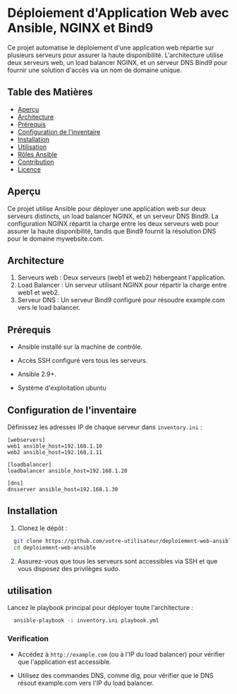 # Déploiement d'Application Web avec Ansible, NGINX et Bind9
Ce projet automatise le déploiement d'une application web répartie sur plusieurs serveurs pour assurer la haute disponibilité. L'architecture utilise deux serveurs web, un load balancer NGINX, et un serveur DNS Bind9 pour fournir une solution d'accès via un nom de domaine unique.
## Table des Matières
- [Aperçu](#aperçu)
- [Architecture](#architecture)
- [Prérequis](#prérequis)
- [Configuration de l'inventaire](#configuration-de-l'inventaire)
- [Installation](#installation)
- [Utilisation](#utilisation)
- [Rôles Ansible](#rôles-Ansible)
- [Contribution](#contribution)
- [Licence](#licence)
## Aperçu
Ce projet utilise Ansible pour déployer une application web sur deux serveurs distincts, un load balancer NGINX, et un serveur DNS Bind9. La configuration NGINX répartit la charge entre les deux serveurs web pour assurer la haute disponibilité, tandis que Bind9 fournit la résolution DNS pour le domaine mywebsite.com.
## Architecture
1. Serveurs web : Deux serveurs (web1 et web2) hébergeant l'application.
2. Load Balancer : Un serveur utilisant NGINX pour répartir la charge entre web1 et web2.
3. Serveur DNS : Un serveur Bind9 configuré pour résoudre example.com vers le load balancer.
## Prérequis
- Ansible installé sur la machine de contrôle.
* Accès SSH configuré vers tous les serveurs.
+ Ansible 2.9+.
- Système d'exploitation ubuntu
## Configuration de l'inventaire
Définissez les adresses IP de chaque serveur dans `inventory.ini` :
```
[webservers]
web1 ansible_host=192.168.1.10
web2 ansible_host=192.168.1.11

[loadbalancer]
loadbalancer ansible_host=192.168.1.20

[dns]
dnsserver ansible_host=192.168.1.30
```
## Installation
1. Clonez le dépôt :
```bash
  git clone https://github.com/votre-utilisateur/deploiement-web-ansible.git
  cd deploiement-web-ansible
```
2. Assurez-vous que tous les serveurs sont accessibles via SSH et que vous disposez des privilèges sudo.
## utilisation
Lancez le playbook principal pour déployer toute l'architecture :
```bash
  ansible-playbook -i inventory.ini playbook.yml
```
### Verification
* Accédez à `http://example.com` (ou à l'IP du load balancer) pour vérifier que l'application est accessible.
- Utilisez des commandes DNS, comme dig, pour vérifier que le DNS résout example.com vers l'IP du load balancer.

